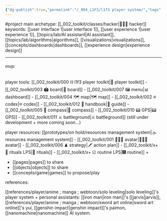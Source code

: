 ```yaml
---
{"dg-publish":true,"permalink":"/_004_L1F3/l1f3 player system/","tags":["project","🌱","l1f3"],"created":"2022-02-11T11:29:00.000-03:00","updated":"2024-06-22T21:03:19.659-03:00"}
---
```



#project
main archetype: [[_002_toolkit/classes/hacker\|👨🏻‍💻 hacker]]
keywords: [[user interface 1\|user interface 1]], [[user experience 1\|user experience 1]], [[topics/lab/AI assistant\|AI assistant]], [[topics/lab/algorithms\|algorithms]], [[visualizations\|visualizations]], [[concepts/dashboards\|dashboards]], [[experience design\|experience design]]

---

###### mvp:

player tools:
[[_002_toolkit/000 ⛓ l1f3 player toolkit\|🧰 player toolkit]]
	- [[_002_toolkit/003 🏟 board\|🎲 board]]
	- [[_002_toolkit/007 🖼 menu\|📊 dashboard]]
	- [[_002_toolkit/004 🗺 map\|🗺 map]]
	- [[_002_toolkit/002 🔯 codex\|🔯 codex]]
	- [[_002_toolkit/012 📓 handbook\|📓 guide]]
	- [[_002_toolkit/005 🧭 compass\|🧭 compass]]
	- [[_002_toolkit/010 📟 GPS\|📟 GPS]]
	- [[_002_toolkit/011 ⚔ battleground\|⚔ battleground]]
(still under development + more coming soon...)

player resources:
[[prototypes/on hold/resources management system\|🌫 resources management system]]
	- [[_002_toolkit/001 👨🏻‍🎤 avatar\|👨🏻‍🎤 avatar]]
	- [[_002_toolkit/006 ♟ strategy\|🗡 action plan]]
	- [[_002_toolkit/x+ 📿 rituals LPS\|📿 rituals]]
	- [[_002_toolkit/x+ ☑ routine LPS\|🎆 routine]]
+
- [[pages\|pages]] to share
- [[objects\|objects]] to share
- [[concepts/game\|games]] to propose/play

references:

[[references/player/anime ; manga ; webtoon/solo leveling\|solo leveling]]'s player system
\+ personal assistants: [[iron man\|iron man]]'s [[jarvis\|jarvis]], [[references/player/anime ; manga ; webtoon/sword art online\|sword art online]]'s yui, [[genshin impact\|genshin impact]]'s paimon, [[nanomachine\|nanomachine]] AI system.